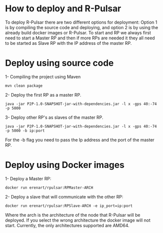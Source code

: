 # How to deploy and R-Pulsar 

To deploy R-Pulsar there are two different options for deployment: Option 1 is by compiling the source code and deploying, and option 2 is by using the already build docker images or R-Pulsar.
To start and RP we always first need to start a Master RP and then if more RPs are needed it they all need to be started as Slave RP with the IP address of the master RP. 

# Deploy using source code

1- Compiling the project using Maven

```
mvn clean package
```

2- Deploy the first RP as a master RP.

```
java -jar P2P-1.0-SNAPSHOT-jar-with-dependencies.jar -l x -gps 40:-74 -p 5000
```

3- Deploy other RP's as slaves of the master RP.

```
java -jar P2P-1.0-SNAPSHOT-jar-with-dependencies.jar -l x -gps 40:-74 -p 5000 -b ip:port
```

For the -b flag you need to pass the Ip address and the port of the master RP.

# Deploy using Docker images

1- Deploy a Master RP:

```
docker run erenart/rpulsar:RPMaster-ARCH 
```

2- Deploy a slave that will communicate with the other RP:

```
docker run erenart/rpulsar:RPSlave-ARCH -e ip_port=ip:port
```

Where the arch is the architecture of the node that R-Pulsar will be deployed. If you select the wrong architecture the docker image will not start. Currently, the only architectures supported are AMD64. 
